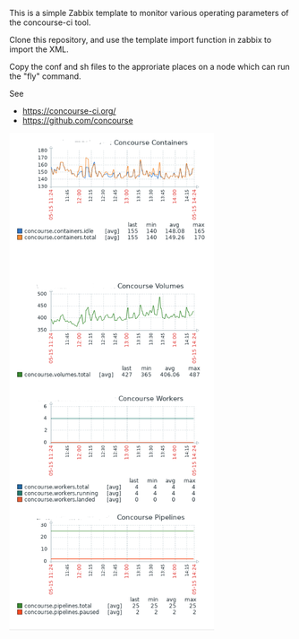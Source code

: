 

This is a simple Zabbix template to monitor various operating parameters of the concourse-ci tool.

Clone this repository, and use the template import function in zabbix to import the XML.

Copy the conf and sh files to the approriate places on a node which can run the "fly" command.

See
* https://concourse-ci.org/
* https://github.com/concourse


![Zabbix Screenshot](https://raw.githubusercontent.com/speculatrix/zabbix-concourse-ci/master/zabbix_template__concourse_ci.png)
